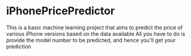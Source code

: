 # iPhonePricePredictor
This is a basic machine learning project that aims to predict the price of various iPhone versions based on the data available
All you have to do is provide the model number to be predicted, and hence you'll get your prediction
